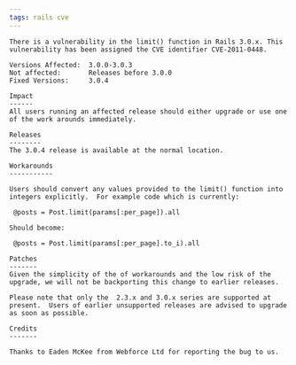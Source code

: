 ```yaml
---
tags: rails cve
---
```


    There is a vulnerability in the limit() function in Rails 3.0.x. This
    vulnerability has been assigned the CVE identifier CVE-2011-0448.

    Versions Affected:  3.0.0-3.0.3
    Not affected:       Releases before 3.0.0
    Fixed Versions:     3.0.4

    Impact
    ------
    All users running an affected release should either upgrade or use one
    of the work arounds immediately.

    Releases
    --------
    The 3.0.4 release is available at the normal location.

    Workarounds
    -----------

    Users should convert any values provided to the limit() function into
    integers explicitly.  For example code which is currently:

     @posts = Post.limit(params[:per_page]).all

    Should become:

     @posts = Post.limit(params[:per_page].to_i).all

    Patches
    -------
    Given the simplicity of the of workarounds and the low risk of the
    upgrade, we will not be backporting this change to earlier releases.

    Please note that only the  2.3.x and 3.0.x series are supported at
    present.  Users of earlier unsupported releases are advised to upgrade
    as soon as possible.

    Credits
    -------

    Thanks to Eaden McKee from Webforce Ltd for reporting the bug to us.
